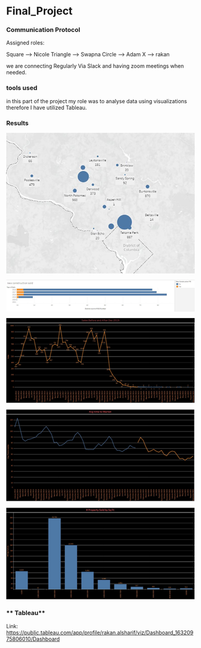 # Final_Project

### Communication Protocol

Assigned roles:

Square --> Nicole
Triangle --> Swapna
Circle --> Adam
X --> rakan

we are connecting Regularly Via Slack and having zoom meetings when needed.

### **tools used**

in this part of the project my role was to analyse data using visualizations therefore I have utilized Tableau.


### **Results**

 ![](images/map_project.JPG)
 
 
 
 
 ![](images/construction_project.JPG)
 
 
 
  
  
  
  
 ![](images/sales_pandemic_project.JPG)
 
 
 
 
 ![](images/timetomrkt.JPG)
 
 
 
 
 ![](images/sqft.JPG)

 
 
 
 
 
 
 
 ### ** Tableau**
 
 Link:   https://public.tableau.com/app/profile/rakan.alsharif/viz/Dashboard_16320975806010/Dashboard
 
 
 


 
 
 
 

